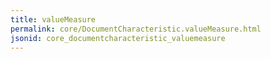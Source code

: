 ```yaml
---
title: valueMeasure
permalink: core/DocumentCharacteristic.valueMeasure.html
jsonid: core_documentcharacteristic_valuemeasure
---
```

